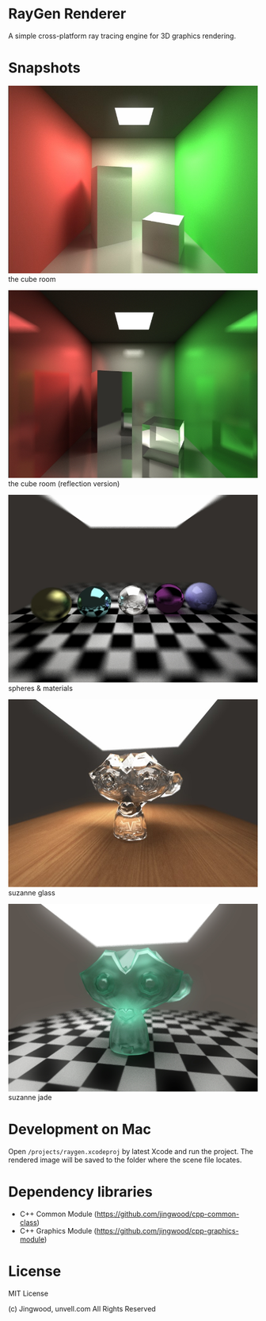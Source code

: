 # RayGen Renderer

A simple cross-platform ray tracing engine for 3D graphics rendering.

# Snapshots

![cube room](resources/scenes/cubeRoom/sample.jpg)<br />
the cube room

![cube room](resources/scenes/cubeRoom/cubeRoom_reflection.jpg)<br />
the cube room (reflection version)

![sphere array](resources/scenes/sphereArray/sample.jpg)<br />
spheres & materials

![suzanne](resources/scenes/suzanne/Suzanne%20Texture.jpg)<br />
suzanne glass

![suzanne](resources/scenes/suzanne/Suzanne%20Jade.jpg)<br />
suzanne jade

# Development on Mac

Open `/projects/raygen.xcodeproj` by latest Xcode and run the project.
The rendered image will be saved to the folder where the scene file locates.

# Dependency libraries

- C++ Common Module (https://github.com/jingwood/cpp-common-class)
- C++ Graphics Module (https://github.com/jingwood/cpp-graphics-module)

# License

MIT License 

(c) Jingwood, unvell.com All Rights Reserved
